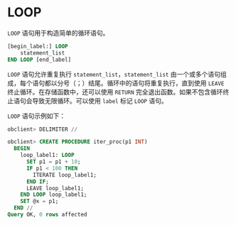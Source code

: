 LOOP 
=========================

`LOOP` 语句用于构造简单的循环语句。

```sql
[begin_label:] LOOP
    statement_list
END LOOP [end_label]
```



`LOOP` 语句允许重复执行 `statement_list`，`statement_list` 由一个或多个语句组成，每个语句都以分号（；）结尾。循环中的语句将重复执行，直到使用 `LEAVE` 终止循环。在存储函数中，还可以使用 `RETURN` 完全退出函数。如果不包含循环终止语句会导致无限循环。可以使用 `label` 标记 `LOOP` 语句。

`LOOP` 语句示例如下：

```sql
obclient> DELIMITER //

obclient> CREATE PROCEDURE iter_proc(p1 INT)
  BEGIN
    loop_label1: LOOP
      SET p1 = p1 + 10;
      IF p1 < 100 THEN
        ITERATE loop_label1;
      END IF;
      LEAVE loop_label1;
    END LOOP loop_label1;
    SET @x = p1;
  END //
Query OK, 0 rows affected
```


